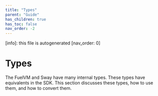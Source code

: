```yaml
---
title: "Types"
parent: "Guide"
has_children: true
has_toc: false
nav_order: -2
---
```


[info]: this file is autogenerated
[nav_order: 0]

# Types

The FuelVM and Sway have many internal types. These types have equivalents in the SDK. This section discusses these types, how to use them, and how to convert them.
